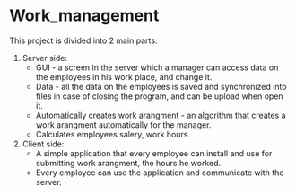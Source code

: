 # Work_management

This project is divided into 2 main parts:
1. Server side:
   * GUI - a screen in the server which a manager can access data on the employees in his work place, and change it.
   * Data - all the data on the employees is saved and synchronized into files in case of closing the program, and can be upload when open it.
   * Automatically creates work arangment - an algorithm that creates a work arangment automatically for the manager.
   * Calculates employees salery, work hours.
2. Client side:
   * A simple application that every employee can install and use for submitting work arangment, the hours he worked.
   * Every employee can use the application and communicate with the server.
